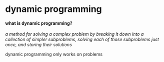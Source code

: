 # dynamic programming

#### what is dynamic programming?
_a method for solving a complex problem by breaking it down into a collection of simpler subproblems, solving each of those subproblems just once, and storing their solutions_

dynamic programming only works on problems
